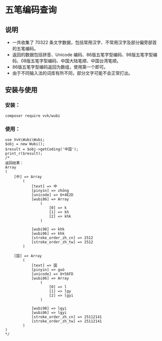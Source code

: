 # 五笔编码查询 

## 说明 

* 一共收集了 70322 条文字数据，包括常用汉字、不常用汉字及部分偏旁部首的五笔编码。
* 返回的数据包括拼音、Unicode 编码、86版五笔字型编码、98版五笔字型编码、08版五笔字型编码、中国大陆笔顺、中国台湾笔顺。
* 86版五笔字型编码返回为数组，使用第一个即可。
* 由于不同输入法的词库有所不同，部分文字可能不会正常打出。

## 安装与使用

### 安装：

```sh
composer require vvk/wubi
```

### 使用：

```shell
use Vvk\Wubi\Wubi;
$obj = new Wubi();
$result = $obj->getCoding('中国');
print_r($result);
/*
返回结果：
Array
(
    [中] => Array
        (
            [text] => 中
            [pinyin] => zhōng
            [unicode] => U+4E2D
            [wubi86] => Array
                (
                    [0] => k
                    [1] => kh
                    [2] => khk
                )

            [wubi98] => khk
            [wubi06] => khk
            [stroke_order_zh_cn] => 2512
            [stroke_order_zh_tw] => 2512
        )

    [国] => Array
        (
            [text] => 国
            [pinyin] => guó
            [unicode] => U+56FD
            [wubi86] => Array
                (
                    [0] => l
                    [1] => lgy
                    [2] => lgyi
                )

            [wubi98] => lgyi
            [wubi06] => lgyi
            [stroke_order_zh_cn] => 25112141
            [stroke_order_zh_tw] => 25112141
        )
)
*/
```

